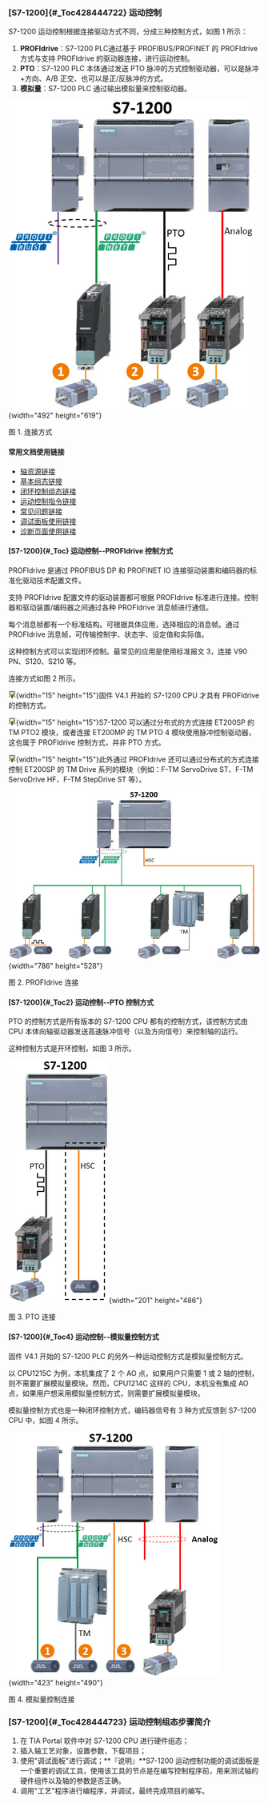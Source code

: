### [S7-1200]{#_Toc428444722} 运动控制

S7-1200 运动控制根据连接驱动方式不同，分成三种控制方式，如图 1 所示：

1.  **PROFIdrive**：S7-1200 PLC通过基于 PROFIBUS/PROFINET 的 PROFIdrive
    方式与支持 PROFIdrive 的驱动器连接，进行运动控制。
2.  **PTO**：S7-1200 PLC 本体通过发送 PTO
    脉冲的方式控制驱动器，可以是脉冲+方向、A/B
    正交、也可以是正/反脉冲的方式。
3.  **模拟量**：S7-1200 PLC 通过输出模拟量来控制驱动器。

![](images/1-1.jpg){width="492" height="619"}

图 1. 连接方式

#### 常用文档使用链接

-   [轴资源链接](02-Resource.html)
-   [基本组态链接](03-Basic_Config.html)
-   [闭环控制组态链接](05-Close_Loop/01-Close_Loop_Param.html)
-   [运动控制指令链接](06-Instruction/01-Intro.html)
-   [常见问题链接](08-FAQ/01-FAQ.html)
-   [调试面板使用链接](07-Debug/01-Debug.html)
-   [诊断页面使用链接](07-Debug/02-Diag.html)

#### [S7-1200]{#_Toc} 运动控制\--PROFIdrive 控制方式

PROFIdrive 是通过 PROFIBUS DP 和 PROFINET IO
连接驱动装置和编码器的标准化驱动技术配置文件。 

支持 PROFIdrive 配置文件的驱动装置都可根据 PROFIdrive
标准进行连接。控制器和驱动装置/编码器之间通过各种 PROFIdrive
消息帧进行通信。

每个消息帧都有一个标准结构。可根据具体应用，选择相应的消息帧。通过
PROFIdrive 消息帧，可传输控制字、状态字、设定值和实际值。

这种控制方式可以实现闭环控制。最常见的应用是使用标准报文 3，连接 V90
PN、S120、S210 等。

连接方式如图 2 所示。

![](images/3.gif){width="15" height="15"}固件 V4.1 开始的 S7-1200 CPU
才具有 PROFIdrive 的控制方式。

![](images/3.gif){width="15" height="15"}S7-1200
可以通过分布式的方式连接 ET200SP 的 TM PTO2 模块，或者连接 ET200MP 的 TM
PTO 4 模块使用脉冲控制驱动器，这也属于 PROFIdrive 控制方式，并非 PTO
方式。

![](images/3.gif){width="15" height="15"}此外通过 PROFIdrive
还可以通过分布式的方式连接控制 ET200SP 的 TM Drive
系列的模块（例如：F-TM ServoDrive ST、F-TM ServoDrive HF、F-TM StepDrive
ST 等）。

![](images/1-2.jpg){width="786" height="528"}

图 2. PROFIdrive 连接

#### [S7-1200]{#_Toc2} 运动控制\--PTO 控制方式

PTO 的控制方式是所有版本的 S7-1200 CPU 都有的控制方式，该控制方式由 CPU
本体向轴驱动器发送高速脉冲信号（以及方向信号）来控制轴的运行。

这种控制方式是开环控制，如图 3 所示。

![](images/1-3.jpg){width="201" height="486"}

图 3. PTO 连接

#### [S7-1200]{#_Toc4} 运动控制\--模拟量控制方式

固件 V4.1 开始的 S7-1200 PLC 的另外一种运动控制方式是模拟量控制方式。

以 CPU1215C 为例，本机集成了 2 个 AO 点，如果用户只需要 1 或 2
轴的控制，则不需要扩展模拟量模块。然而，CPU1214C 这样的
CPU，本机没有集成 AO
点，如果用户想采用模拟量控制方式，则需要扩展模拟量模块。

模拟量控制方式也是一种闭环控制方式，编码器信号有 3 种方式反馈到 S7-1200
CPU 中，如图 4 所示。

![](images/1-4.jpg){width="423" height="490"}

图 4. 模拟量控制连接

### [S7-1200]{#_Toc428444723} 运动控制组态步骤简介

1.  在 TIA Portal 软件中对 S7-1200 CPU 进行硬件组态；
2.  插入轴工艺对象，设置参数，下载项目；
3.  使用"调试面板"进行调试；**『说明』**S7-1200
    运动控制功能的调试面板是一个重要的调试工具，使用该工具的节点是在编写控制程序前，用来测试轴的硬件组件以及轴的参数是否正确。
4.  调用"工艺"程序进行编程序，并调试，最终完成项目的编写。
